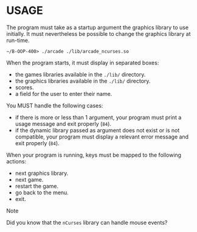 # USAGE

The program must take as a startup argument the graphics library to use initially. It must nevertheless be possible to change the graphics library at run-time.

```shell
∼/B-OOP-400> ./arcade ./lib/arcade_ncurses.so
```

When the program starts, it must display in separated boxes:

- the games libraries available in the `./lib/` directory.
- the graphics libraries available in the `./lib/` directory.
- scores.
- a field for the user to enter their name.

You MUST handle the following cases:

- if there is more or less than 1 argument, your program must print a usage message and exit properly
(`84`).
- if the dynamic library passed as argument does not exist or is not compatible, your program must display a relevant error message and exit properly (`84`).

When your program is running, keys must be mapped to the following actions:

- next graphics library.
- next game.
- restart the game.
- go back to the menu.
- exit.

> [!NOTE]
> Did you know that the `nCurses` library can handle mouse events?
